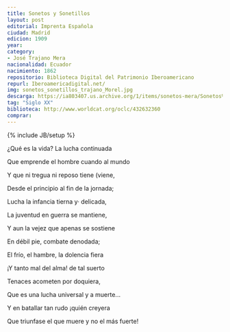 ```yaml
---
title: Sonetos y Sonetillos
layout: post
editorial: Imprenta Española
ciudad: Madrid
edicion: 1909
year:
category:
- José Trajano Mera
nacionalidad: Ecuador
nacimiento: 1862
repositorio: Biblioteca Digital del Patrimonio Iberoamericano
repurl: Iberoamericadigital.net/
img: sonetos_sonetillos_trajano_Morel.jpg
descarga: https://ia803407.us.archive.org/1/items/sonetos-mera/Sonetos%20-%20Mera.pdf
tag: "Siglo XX"
biblioteca: http://www.worldcat.org/oclc/432632360
comprar: 
---
```

{% include JB/setup %}

¿Qué es la vida? La lucha continuada 
 
Que emprende el hombre cuando al mundo 
 
Y que ni tregua ni reposo tiene (viene,
 
Desde el principio al fin de la jornada; 

 
Lucha la infancia tierna y· delicada, 
 
La juventud en guerra se mantiene, 
 
Y aun la vejez que apenas se sostiene 
 
En débil pie, combate denodada;
  
  
El frío, el hambre, la dolencia fiera 
 
¡Y tanto mal del alma! de tal suerto  
 
Tenaces acometen por doquiera, 
 
  
Que es una lucha universal y a muerte...
 
Y en batallar tan rudo ¡quién creyera
 
Que triunfase el que muere y no el más fuerte!
